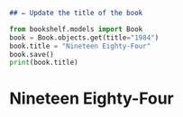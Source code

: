 ```markdown
## ✏️ Update the title of the book
```

```python
from bookshelf.models import Book
book = Book.objects.get(title="1984")
book.title = "Nineteen Eighty-Four"
book.save()
print(book.title)
```

# Nineteen Eighty-Four
